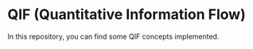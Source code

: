 # QIF (Quantitative Information Flow)

In this repository, you can find some QIF concepts implemented.
